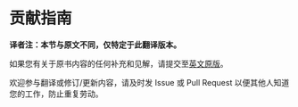 # 贡献指南

**译者注：本节与原文不同，仅特定于此翻译版本。**

如果您有关于原书内容的任何补充和见解，请提交至[英文原版](https://github.com/microsoft/rust-for-dotnet-devs/blob/main/src/contributing.md)。

欢迎参与翻译或修订/更新内容，请及时发 Issue 或 Pull Request 以便其他人知道您的工作，防止重复劳动。